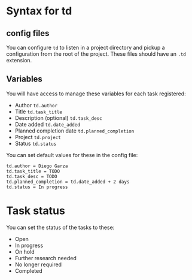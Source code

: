 # Syntax for td

## config files
You can configure `td` to listen in a project directory and pickup a configuration from the root of the project.
These files should have an `.td` extension.

## Variables
You will have access to manage these variables for each task registered:
- Author `td.author`
- Title `td.task_title`
- Description (optional) `td.task_desc`
- Date added `td.date_added`
- Planned completion date `td.planned_completion`
- Project `td.project`
- Status `td.status`

You can set default values for these in the config file:

```
td.author = Diego Garza
td.task_title = TODO
td.task_desc = TODO
td.planned_completion = td.date_added + 2 days
td.status = In progress
```

# Task status
You can set the status of the tasks to these:
- Open
- In progress
- On hold
- Further research needed
- No longer required
- Completed

